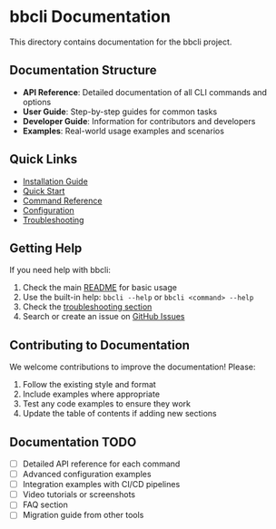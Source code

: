 # bbcli Documentation

This directory contains documentation for the bbcli project.

## Documentation Structure

- **API Reference**: Detailed documentation of all CLI commands and options
- **User Guide**: Step-by-step guides for common tasks
- **Developer Guide**: Information for contributors and developers
- **Examples**: Real-world usage examples and scenarios

## Quick Links

- [Installation Guide](../README.md#installation)
- [Quick Start](../README.md#quick-start)
- [Command Reference](../README.md#usage)
- [Configuration](../README.md#configuration)
- [Troubleshooting](../README.md#troubleshooting)

## Getting Help

If you need help with bbcli:

1. Check the main [README](../README.md) for basic usage
2. Use the built-in help: `bbcli --help` or `bbcli <command> --help`
3. Check the [troubleshooting section](../README.md#troubleshooting)
4. Search or create an issue on [GitHub Issues](https://github.com/yourusername/bbcli/issues)

## Contributing to Documentation

We welcome contributions to improve the documentation! Please:

1. Follow the existing style and format
2. Include examples where appropriate
3. Test any code examples to ensure they work
4. Update the table of contents if adding new sections

## Documentation TODO

- [ ] Detailed API reference for each command
- [ ] Advanced configuration examples
- [ ] Integration examples with CI/CD pipelines
- [ ] Video tutorials or screenshots
- [ ] FAQ section
- [ ] Migration guide from other tools
